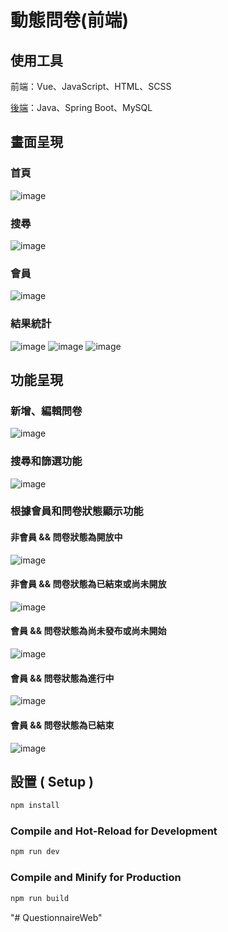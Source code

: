 # 動態問卷(前端)
## 使用工具
前端：Vue、JavaScript、HTML、SCSS

[後端](https://github.com/Yuuquoi/survey)：Java、Spring Boot、MySQL

## 畫面呈現
### 首頁
![image](./readme/home.png)
### 搜尋
![image](./readme/search.png)
### 會員
![image](./readme/member.png)
### 結果統計
![image](./readme/statistics.png)
![image](./readme/statistics-pieChart.png)
![image](./readme/statistics-count.png)

## 功能呈現
### 新增、編輯問卷
![image](./readme/add.png)
### 搜尋和篩選功能
![image](./readme/member-function.png)
### 根據會員和問卷狀態顯示功能
#### 非會員 && 問卷狀態為開放中
![image](./readme/survey-function4.png)
#### 非會員 && 問卷狀態為已結束或尚未開放
![image](./readme/survey-function5.png)
#### 會員 && 問卷狀態為尚未發布或尚未開始
![image](./readme/survey-function3.png)
#### 會員 && 問卷狀態為進行中
![image](./readme/survey-function1.png)
#### 會員 && 問卷狀態為已結束
![image](./readme/survey-function2.png)

## 設置 ( Setup )
```sh
npm install
```
### Compile and Hot-Reload for Development
```sh
npm run dev
```
### Compile and Minify for Production
```sh
npm run build
```
"# QuestionnaireWeb" 
